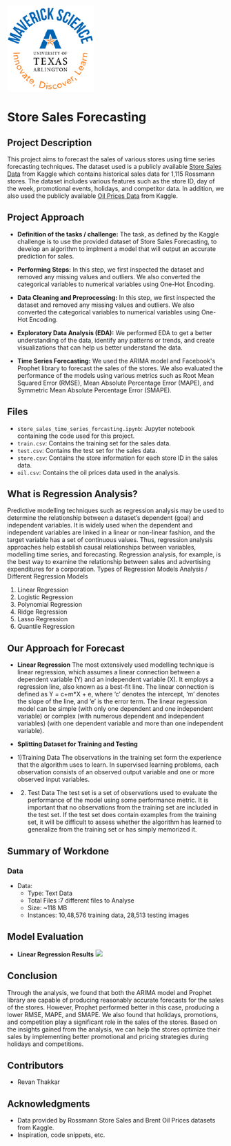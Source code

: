 ![](UTA-DataScience-Logo.png)

# Store Sales Forecasting

## Project Description
This project aims to forecast the sales of various stores using time series forecasting techniques. The dataset used is a publicly available [Store Sales Data](https://www.kaggle.com/c/rossmann-store-sales/data) from Kaggle which contains historical sales data for 1,115 Rossmann stores. The dataset includes various features such as the store ID, day of the week, promotional events, holidays, and competitor data. In addition, we also used the publicly available [Oil Prices Data](https://www.kaggle.com/mabusalah/brent-oil-prices) from Kaggle.

## Project Approach



  * **Definition of the tasks / challenge:**  The task, as defined by the Kaggle challenge is to use the provided dataset of Store Sales Forecasting, to develop an algorithm to implment a model that will output an accurate prediction for sales.

- **Performing Steps:** In this step, we first inspected the dataset and removed any missing values and outliers. We also converted the categorical variables to numerical variables using One-Hot Encoding. 

 
- **Data Cleaning and Preprocessing:** In this step, we first inspected the dataset and removed any missing values and outliers. We also converted the categorical variables to numerical variables using One-Hot Encoding. 

- **Exploratory Data Analysis (EDA):** We performed EDA to get a better understanding of the data, identify any patterns or trends, and create visualizations that can help us better understand the data. 


- **Time Series Forecasting:** We used the ARIMA model and Facebook's Prophet library to forecast the sales of the stores. We also evaluated the performance of the models using various metrics such as Root Mean Squared Error (RMSE), Mean Absolute Percentage Error (MAPE), and Symmetric Mean Absolute Percentage Error (SMAPE).

## Files
- `store_sales_time_series_forcasting.ipynb`: Jupyter notebook containing the code used for this project.
- `train.csv`: Contains the training set for the sales data.
- `test.csv`: Contains the test set for the sales data.
- `store.csv`: Contains the store information for each store ID in the sales data.
- `oil.csv`: Contains the oil prices data used in the analysis.



## What is Regression Analysis?
Predictive modelling techniques such as regression analysis may be used to determine the relationship between a dataset’s dependent (goal) and independent variables. It is widely used when the dependent and independent variables are linked in a linear or non-linear fashion, and the target variable has a set of continuous values. Thus, regression analysis approaches help establish causal relationships between variables, modelling time series, and forecasting. Regression analysis, for example, is the best way to examine the relationship between sales and advertising expenditures for a corporation.
Types of Regression Models Analysis / Different Regression Models
1. Linear Regression
2. Logistic Regression
3. Polynomial Regression
4. Ridge Regression
5. Lasso Regression
6. Quantile Regression

## Our Approach for Forecast 
 - **Linear Regression**
The most extensively used modelling technique is linear regression, which assumes a linear connection between a dependent variable (Y) and an independent variable (X). It employs a regression line, also known as a best-fit line. The linear connection is defined as Y = c+m*X + e, where ‘c’ denotes the intercept, ‘m’ denotes the slope of the line, and ‘e’ is the error term.
The linear regression model can be simple (with only one dependent and one independent variable) or complex (with numerous dependent and independent variables) (with one dependent variable and more than one independent variable).
 

- **Splitting Dataset for Training and Testing**
- 1)Training Data
The observations in the training set form the experience that the algorithm uses to learn. In supervised learning problems, each observation consists of an observed output variable and one or more observed input variables.
- 2) Test Data
The test set is a set of observations used to evaluate the performance of the model using some performance metric. It is important that no observations from the training set are included in the test set. If the test set does contain examples from the training set, it will be difficult to assess whether the algorithm has learned to generalize from the training set or has simply memorized it.


## Summary of Workdone

### Data

* Data:
  * Type: Text Data
  * Total Files :7 different files to Analyse
  * Size: ~118 MB
  * Instances: 10,48,576 training data, 28,513 testing images

## Model Evaluation

- **Linear Regression  Results**
![](Results.png)



## Conclusion
Through the analysis, we found that both the ARIMA model and Prophet library are capable of producing reasonably accurate forecasts for the sales of the stores. However, Prophet performed better in this case, producing a lower RMSE, MAPE, and SMAPE. We also found that holidays, promotions, and competition play a significant role in the sales of the stores. Based on the insights gained from the analysis, we can help the stores optimize their sales by implementing better promotional and pricing strategies during holidays and competitions.

## Contributors
- Revan Thakkar

## Acknowledgments
- Data provided by Rossmann Store Sales and Brent Oil Prices datasets from Kaggle.
- Inspiration, code snippets, etc.
